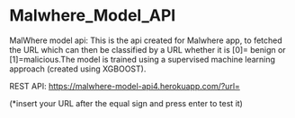 # Malwhere_Model_API
MalWhere model api: 
This is the api created for Malwhere app, to fetched the URL which can then be classified by a URL whether it is [0]= benign or [1]=malicious.The model is trained using a supervised machine learning approach (created using XGBOOST).

REST API:
https://malwhere-model-api4.herokuapp.com/?url=

(*insert your URL after the equal sign and press enter to test it)
